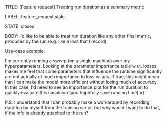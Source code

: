 TITLE:
[Feature request] Treating run duration as a summary metric

LABEL:
feature_request,stale

STATE:
closed

BODY:
I'd like to be able to treat run duration like any other final metric, produces by the run (e.g. like a loss that I record)

Use-case example: 

I'm currently running a sweep (on a single machine) over my hyperparameters. Looking at the parameter importance table w.r.t. losses makes me feel that some parameters that influence the runtime significantly are not actually of much importance to loss values. If true, this might mean that I can make the model more efficient without losing much of accuracy. In this case, I'd need to see an importance plot for the run duration to quickly evaluate this suspicion (and hopefully save running time) =)

P.S. I understand that I can probably make a workaround by recording duration by myself from the training script, but why would I want to do that, if the info is already attached to the run?

